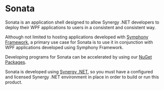 # Sonata
Sonata is an application shell designed to allow Synergy .NET developers to deploy their WPF applications to users in a consistent and consistent way.

Although not limited to hosting applications developed with [Symphony Framework](http://symphonyframework.codeplex.com), a primary use case for Sonata is to use it in conjunction with WPF applications developed using Symphony Framework.

Developing programs for Sonata can be accelerated by using our [NuGet Packages](http://www.nuget.org/packages?q=Synergy.Sonata).

Sonata is developed using [Synergy .NET](http://www.synergyde.com/products/development_tools/visual_studio.aspx), so you must have a configured and licensed Synergy .NET environment in place in order to build or run this product.
